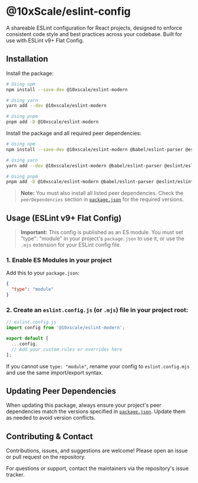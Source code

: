 # @10xScale/eslint-config

A shareable ESLint configuration for React projects, designed to enforce consistent code style and best practices across your codebase. Built for use with ESLint v9+ Flat Config.

## Installation

Install the package:

```sh
# Using npm
npm install --save-dev @10xscale/eslint-modern

# Using yarn
yarn add --dev @10xscale/eslint-modern

# Using pnpm
pnpm add -D @10xscale/eslint-modern
```

Install the package and all required peer dependencies:

```sh
# Using npm
npm install --save-dev @10xscale/eslint-modern @babel/eslint-parser @eslint/eslintrc @eslint/js eslint-plugin-import eslint-plugin-jsx-a11y eslint-plugin-prettier eslint-plugin-promise eslint-plugin-react eslint-plugin-react-hooks eslint-plugin-sonarjs eslint-plugin-unicorn

# Using yarn
yarn add --dev @10xscale/eslint-modern @babel/eslint-parser @eslint/eslintrc @eslint/js eslint-plugin-import eslint-plugin-jsx-a11y eslint-plugin-prettier eslint-plugin-promise eslint-plugin-react eslint-plugin-react-hooks eslint-plugin-sonarjs eslint-plugin-unicorn

# Using pnpm
pnpm add -D @10xscale/eslint-modern @babel/eslint-parser @eslint/eslintrc @eslint/js eslint-plugin-import eslint-plugin-jsx-a11y eslint-plugin-prettier eslint-plugin-promise eslint-plugin-react eslint-plugin-react-hooks eslint-plugin-sonarjs eslint-plugin-unicorn
```

> **Note:** You must also install all listed peer dependencies. Check the `peerDependencies` section in [`package.json`](./package.json) for the required versions.

## Usage (ESLint v9+ Flat Config)

> **Important:** This config is published as an ES module. You must set "type": "module" in your project's `package.json` to use it, or use the `.mjs` extension for your ESLint config file.

### 1. Enable ES Modules in your project

Add this to your `package.json`:

```json
{
  "type": "module"
}
```

### 2. Create an `eslint.config.js` (or `.mjs`) file in your project root:

```js
// eslint.config.js
import config from '@10xscale/eslint-modern';

export default [
  ...config,
  // Add your custom rules or overrides here
];
```

If you cannot use `type: "module"`, rename your config to `eslint.config.mjs` and use the same import/export syntax.

## Updating Peer Dependencies

When updating this package, always ensure your project's peer dependencies match the versions specified in [`package.json`](./package.json). Update them as needed to avoid version conflicts.

## Contributing & Contact

Contributions, issues, and suggestions are welcome! Please open an issue or pull request on the repository.

For questions or support, contact the maintainers via the repository's issue tracker.